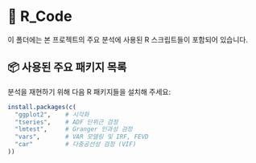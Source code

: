 # 📁 R_Code

이 폴더에는 본 프로젝트의 주요 분석에 사용된 R 스크립트들이 포함되어 있습니다.

## 📦 사용된 주요 패키지 목록

분석을 재현하기 위해 다음 R 패키지들을 설치해 주세요:

```r
install.packages(c(
  "ggplot2",    # 시각화
  "tseries",    # ADF 단위근 검정
  "lmtest",     # Granger 인과성 검정
  "vars",       # VAR 모델링 및 IRF, FEVD
  "car"         # 다중공선성 검정 (VIF)
))
